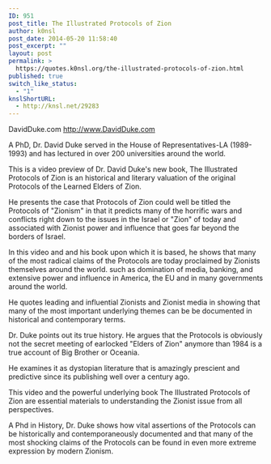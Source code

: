 ```yaml
---
ID: 951
post_title: The Illustrated Protocols of Zion
author: k0nsl
post_date: 2014-05-20 11:58:40
post_excerpt: ""
layout: post
permalink: >
  https://quotes.k0nsl.org/the-illustrated-protocols-of-zion.html
published: true
switch_like_status:
  - "1"
knslShortURL:
  - http://knsl.net/29283
---
```

DavidDuke.com
<a href="http://www.DavidDuke.com" target="_blank">http://www.DavidDuke.com</a>

A PhD, Dr. David Duke served in the House of Representatives-LA (1989-1993) and has lectured in over 200 universities around the world.

This is a video preview of Dr. David Duke's new book, The Illustrated Protocols of Zion is an historical and literary valuation of the original Protocols of the Learned Elders of Zion.

He presents the case that Protocols of Zion could well be titled the Protocols of "Zionism" in that it predicts many of the horrific wars and conflicts right down to the issues in the Israel or "Zion" of today and associated with Zionist power and influence that goes far beyond the borders of Israel.

In this video and and his book upon which it is based, he shows that many of the most radical claims of the Protocols are today proclaimed by Zionists themselves around the world. such as domination of media, banking, and extensive power and influence in America, the EU and in many governments around the world.

He quotes leading and influential Zionists and Zionist media in showing that many of the most important underlying themes can be be documented in historical and contemporary terms.

Dr. Duke points out its true history. He argues that the Protocols is obviously not the secret meeting of earlocked "Elders of Zion" anymore than 1984 is a true account of Big Brother or Oceania.

He examines it as dystopian literature that is amazingly prescient and predictive since its publishing well over a century ago.

This video and the powerful underlying book The Illustrated Protocols of Zion are essential materials to understanding the Zionist issue from all perspectives.

A Phd in History, Dr. Duke shows how vital assertions of the Protocols can be historically and contemporaneously documented and that many of the most shocking claims of the Protocols can be found in even more extreme expression by modern Zionism.
